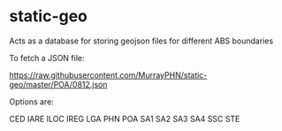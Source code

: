 # static-geo
Acts as a database for storing geojson files for different ABS boundaries

To fetch a JSON file:

https://raw.githubusercontent.com/MurrayPHN/static-geo/master/POA/0812.json

Options are:

CED
IARE
ILOC
IREG
LGA
PHN
POA
SA1
SA2
SA3
SA4
SSC
STE
